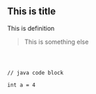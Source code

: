 ## This is title

This is definition

> This is something else
```

// java code block
int a = 4
````